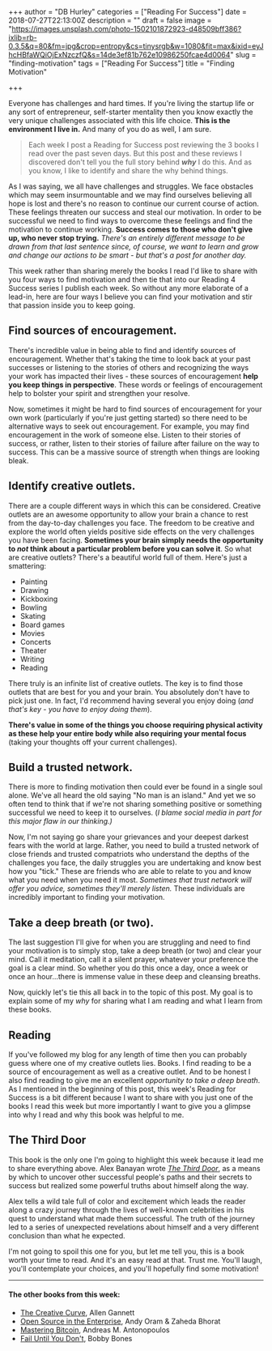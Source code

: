 +++
author = "DB Hurley"
categories = ["Reading For Success"]
date = 2018-07-27T22:13:00Z
description = ""
draft = false
image = "https://images.unsplash.com/photo-1502101872923-d48509bff386?ixlib=rb-0.3.5&q=80&fm=jpg&crop=entropy&cs=tinysrgb&w=1080&fit=max&ixid=eyJhcHBfaWQiOjExNzczfQ&s=14de3ef81b762e10986250fcae4d0064"
slug = "finding-motivation"
tags = ["Reading For Success"]
title = "Finding Motivation"

+++


Everyone has challenges and hard times. If you're living the startup life or any sort of entrepreneur, self-starter mentality then you know exactly the very unique challenges associated with this life choice. **This is the environment I live in.** And many of you do as well, I am sure.

> Each week I post a Reading for Success post reviewing the 3 books I read over the past seven days. But this post and these reviews I discovered don't tell you the full story behind **_why_** I do this. And as you know, I like to identify and share the why behind things.

As I was saying, we all have challenges and struggles. We face obstacles which may seem insurmountable and we may find ourselves believing all hope is lost and there's no reason to continue our current course of action. These feelings threaten our success and steal our motivation. In order to be successful we need to find ways to overcome these feelings and find the motivation to continue working. **Success comes to those who don't give up, who never stop trying.**  _There's an entirely different message to be drawn from that last sentence since, of course, we want to learn and grow and change our actions to be smart - but that's a post for another day._

This week rather than sharing merely the books I read I'd like to share with you four ways to find motivation and then tie that into our Reading 4 Success series I publish each week. So without any more elaborate of a lead-in, here are four ways I believe you can find your motivation and stir that passion inside you to keep going.

## Find sources of encouragement.

There's incredible value in being able to find and identify sources of encouragement. Whether that's taking the time to look back at your past successes or listening to the stories of others and recognizing the ways your work has impacted their lives - these sources of encouragement **help you keep things in perspective**. These words or feelings of encouragement help to bolster your spirit and strengthen your resolve.

Now, sometimes it might be hard to find sources of encouragement for your own work (particularly if you're just getting started) so there need to be alternative ways to seek out encouragement. For example, you may find encouragement in the work of someone else. Listen to their stories of success, or rather, listen to their stories of failure after failure on the way to success. This can be a massive source of strength when things are looking bleak.

## Identify creative outlets.

There are a couple different ways in which this can be considered. Creative outlets are an awesome opportunity to allow your brain a chance to rest from the day-to-day challenges you face. The freedom to be creative and explore the world often yields positive side effects on the very challenges you have been facing. **Sometimes your brain simply needs the opportunity to _not_ think about a particular problem before you can solve it**. So what are creative outlets? There's a beautiful world full of them. Here's just a smattering:

* Painting
* Drawing
* Kickboxing
* Bowling
* Skating
* Board games
* Movies
* Concerts
* Theater
* Writing
* Reading

There truly is an infinite list of creative outlets. The key is to find those outlets that are best for you and your brain. You absolutely don't have to pick just one. In fact, I'd recommend having several you enjoy doing (_and that's key - you have to enjoy doing them_).

**There's value in some of the things you choose requiring physical activity as these help your entire body while also requiring your mental focus** (taking your thoughts off your current challenges).

## Build a trusted network.

There is more to finding motivation then could ever be found in a single soul alone. We've all heard the old saying "No man is an island." And yet we so often tend to think that if we're not sharing something positive or something successful we need to keep it to ourselves. (_I blame social media in part for this major flaw in our thinking.)_

Now, I'm not saying go share your grievances and your deepest darkest fears with the world at large. Rather, you need to build a trusted network of close friends and trusted compatriots who understand the depths of the challenges you face, the daily struggles you are undertaking and know best how you "tick." These are friends who are able to relate to you and know what you need when you need it most. _Sometimes that trust network will offer you advice, sometimes they'll merely listen._ These individuals are incredibly important to finding your motivation.

## Take a deep breath (or two).

The last suggestion I'll give for when you are struggling and need to find your motivation is to simply stop, take a deep breath (or two) and clear your mind. Call it meditation, call it a silent prayer, whatever your preference the goal is a clear mind. So whether you do this once a day, once a week or once an hour...there is immense value in these deep and cleansing breaths.

Now, quickly let's tie this all back in to the topic of this post. My goal is to explain some of my _why_ for sharing what I am reading and what I learn from these books.

## Reading

If you've followed my blog for any length of time then you can probably guess where one of my creative outlets lies. Books. I find reading to be a source of encouragement as well as a creative outlet. And to be honest I also find reading to give me an excellent _opportunity to take a deep breath_. As I mentioned in the beginning of this post, this week's Reading for Success is a bit different because I want to share with you just one of the books I read this week but more importantly I want to give you a glimpse into why I read and why this book was helpful to me.

## The Third Door

This book is the only one I'm going to highlight this week because it lead me to share everything above. Alex Banayan wrote [_The Third Door_](https://www.amazon.com/Third-Door-Uncover-Successful-Launched/dp/0804136661), as a means by which to uncover other successful people's paths and their secrets to success but realized some powerful truths about himself along the way.

Alex tells a wild tale full of color and excitement which leads the reader along a crazy journey through the lives of well-known celebrities in his quest to understand what made them successful. The truth of the journey led to a series of unexpected revelations about himself and a very different conclusion than what he expected.

I'm not going to spoil this one for you, but let me tell you, this is a book worth your time to read. And it's an easy read at that. Trust me. You'll laugh, you'll contemplate your choices, and you'll hopefully find some motivation!

---

#### The other books from this week:

* [The Creative Curve](https://www.amazon.com/Creative-Curve-Develop-Right-Idea-ebook/dp/B075PVQ99T), Allen Gannett
* [Open Source in the Enterprise](https://aws.amazon.com/opensource/enterprise-oss-book/), Andy Oram & Zaheda Bhorat
* [Mastering Bitcoin](https://en.bitcoin.it/wiki/Mastering_Bitcoin), Andreas M. Antonopoulos
* [Fail Until You Don't](https://www.amazon.com/Fail-Until-You-Dont-Repeat/dp/0062795813), Bobby Bones


